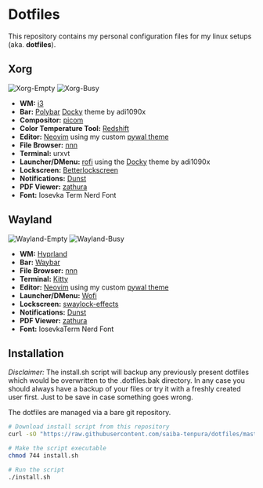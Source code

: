 # Dotfiles
This repository contains my personal configuration files for my linux setups (aka. **dotfiles**).

## Xorg
![Xorg-Empty](https://user-images.githubusercontent.com/61359816/258656527-e960228f-fbe2-4e84-bd18-ced27db51669.png)
![Xorg-Busy](https://user-images.githubusercontent.com/61359816/258656540-529d3f23-26d1-46c1-8981-a25b73ececfc.png)

* **WM:** [i3](https://github.com/i3/i3)
* **Bar:** [Polybar](https://github.com/polybar/polybar) [Docky](https://github.com/adi1090x/polybar-themes/tree/master#docky) theme by adi1090x
* **Compositor:** [picom](https://github.com/yshui/picom)
* **Color Temperature Tool:** [Redshift](https://github.com/jonls/redshift)
* **Editor:** [Neovim](https://github.com/neovim/neovim) using my custom [pywal theme](https://github.com/saiba-tenpura/pywal_theme.nvim)
* **File Browser:** [nnn](https://github.com/jarun/nnn)
* **Terminal:** urxvt
* **Launcher/DMenu:** [rofi](https://github.com/davatorium/rofi) using the [Docky](https://github.com/adi1090x/polybar-themes/tree/master#docky) theme by adi1090x
* **Lockscreen:** [Betterlockscreen](https://github.com/betterlockscreen/betterlockscreen)
* **Notifications:** [Dunst](https://github.com/dunst-project/dunst)
* **PDF Viewer:** [zathura](https://github.com/pwmt/zathura)
* **Font:** Iosevka Term Nerd Font

## Wayland
![Wayland-Empty](https://github.com/saiba-tenpura/dotfiles/assets/61359816/e60b1849-780a-444b-b58a-830397ec9e17)
![Wayland-Busy](https://github.com/saiba-tenpura/dotfiles/assets/61359816/8635a55f-8718-40c5-9ff8-c6a5f5238c42)

* **WM:** [Hyprland](https://github.com/hyprwm/Hyprland)
* **Bar:** [Waybar](https://github.com/Alexays/Waybar)
* **File Browser:** [nnn](https://github.com/jarun/nnn)
* **Terminal:** [Kitty](https://github.com/kovidgoyal/kitty)
* **Editor:** [Neovim](https://github.com/neovim/neovim) using my custom [pywal theme](https://github.com/saiba-tenpura/pywal_theme.nvim)
* **Launcher/DMenu:** [Wofi](https://sr.ht/~scoopta/wofi/)
* **Lockscreen:** [swaylock-effects](https://github.com/mortie/swaylock-effects)
* **Notifications:** [Dunst](https://github.com/dunst-project/dunst)
* **PDF Viewer:** [zathura](https://github.com/pwmt/zathura)
* **Font:** IosevkaTerm Nerd Font

## Installation
*Disclaimer:* The install.sh script will backup any previously present dotfiles which would be overwritten to the .dotfiles.bak directory. In any case you should always have a backup of your files or try it with a freshly created user first. Just to be save in case something goes wrong.

The dotfiles are managed via a bare git repository.
```bash
# Download install script from this repository
curl -sO "https://raw.githubusercontent.com/saiba-tenpura/dotfiles/master/install.sh"

# Make the script executable
chmod 744 install.sh

# Run the script
./install.sh
```
